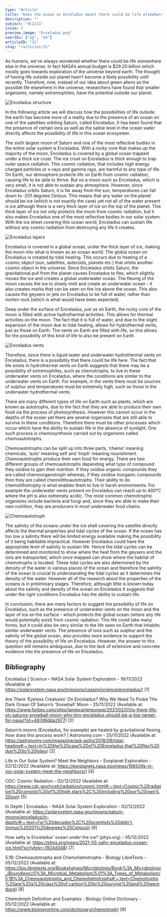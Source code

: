 ```yaml
---
type: "Article"
title: "Does the ocean on Enceladus meant there could be life elsewhere?"
description: ""
subject: "9C2111"
issue: 2
preview_image: "Enceladus.png"
userIDs: ["ag", "ah"]
articleID: "31"
slug: "/articles/31"
---
```


As humans, we’ve always wondered whether there could be life somewhere else in the universe. In fact NASA’s annual budget is $29.20 billion which mostly goes towards exploration of the universe beyond earth. The thought of having life outside our planet hasn’t become a likely possibility until recently. Therefore, now, instead of our idea about green aliens as the possible life elsewhere in the universe, researchers have found that smaller organisms, namely extremophiles, have the potential outside our planet. 

<div class="image-card-left">
    <div class="image">
        <div class="img"><img alt="Enceladus structure" src="./../images/issue2/phystech/Enceladus.jpg"></img></div>
    </div>
    <p>In the following article we will discuss how the possibilities of life outside the earth has become more of a reality due to the presence of an ocean on one of the satellites orbiting Saturn, called Enceladus. It has been found that the presence of certain ions as well as the saline level in the ocean water directly affects the possibility of life in this ocean ecosystem. </p>
</div>

The sixth largest moon of Saturn and one of the most reflective bodies in the entire solar system is Enceladus. With a rocky core that makes up the majority of the moon, Enceladus is covered by a global ocean trapped under a thick ice crust. The ice crust on Enceladus is thick enough to trap outer space radiation. This cosmic radiation, that includes high energy charged particles or x-rays and gamma rays, are harmful to any type of life. On Earth, our atmosphere protects life on Earth from cosmic radiation, causing life to be able to thrive. But on a moon such as Enceladus, which is very small, it is not able to sustain any atmosphere. However, since Enceladus orbits Saturn, it is far away from the sun, temperatures can fall down to -201 degrees Celsius. This means that any water on the planet should be ice (which is not exactly the case) yet not all of the water present is ice although there is a very thick layer of ice on the top of the planet. This thick layer of ice not only protects the moon from cosmic radiation, but it also makes Enceladus one of the most reflective bodies in our solar system. With the ice sheet covering this ocean world, Enceladus can sustain life without any cosmic radiation from destroying any life it creates. 

<div class="image-card-left">
    <div class="image">
        <div class="img"><img alt="Enceladus layers" src="./../images/issue2/phystech/Enceladus 2.png"></img></div>
    </div>
    <p>Enceladus is covered in a global ocean, under the thick layer of ice, making the moon into what is known as an ocean world. The global ocean on Enceladus is created by tidal heating. This occurs due to heating of a cosmic object (sun, satellites, asteroids, planets etc.) that orbits another cosmic object in the universe. Since Enceladus orbits Saturn, the gravitational pull from the planet causes Enceladus to flex, which slightly moves the ice and creates a global underwater ocean. The flexing of the moon causes the ice to slowly melt and create an underwater ocean - it also creates marks that can be seen on the ice above the ocean. This also causes the geysers or jets on Enceladus to be full of water, rather than molten rock (which is what would have been expected).</p>
</div>

<div class="image-card-right">
    <p>Deep under the surface of Enceladus, just as on Earth, the rocky core of the moon is filled with active hydrothermal activities. This allows for thermal activities on the moon. The fact that it is full of water, and due to the slight expansion of the moon due to tidal heating, allows for hydrothermal vents, just as those on Earth. The vents on Earth are filled with life, so this allows for the possibility of this kind of life to also be present on Earth.</p>
    <div class="image">
        <div class="img"><img alt="Enceladus vents" src="./../images/issue2/phystech/Layers.jpg"></img></div>
    </div>
</div>

Therefore, since there is liquid water and underwater hydrothermal vents on Enceladus, there is a possibility that there could be life here. The fact that life exists in hydrothermal vents on Earth suggests that there may be a possibility of extremophiles, such as chemotrophs, to live in these underwater vents on Enceladus, where the conditions are similar to the underwater vents on Earth. For example, in the vents there must be sources of sulphur and temperatures must be extremely high, such as those in the underwater hydrothermal vents. 

There are many different types of life on Earth such as plants, which are known as autotrophs, due to the fact that they are able to produce their own food via the process of photosynthesis. However this cannot occur in the depths of the ocean yet there are several organisms that are still able to survive in these conditions. Therefore there must be other processes which occur which have the ability to sustain life in the absence of sunlight. One such process is chemosynthesis carried out by organisms called chemoautotrophs. 

<div class="image-card-right">
    <p>Chemoautotrophs can be split up into three parts, ‘chemo’ meaning chemicals, ‘auto’ meaning self and ‘troph’ meaning nourishment. Chemoautotrophs produce their own food for energy. There are two different groups of chemoautotrophs depending what type of compound they oxidise to gain their nutrition. If they oxidise organic compounds they are called chemoorganotroph whereas, if they oxidise inorganic compounds then they are called chemolithoautotrophs. Their ability to do chemolithotrophy is what enables them to live in harsh environments. For example the underwater vents present on Enceladus can reach up to 400°C where the pH is also extremely acidic. The most common chemotrophic organisms include bacteria and fungi and, since they are able to make their own nutrition, they are producers in most underwater food chains. </p>
    <div class="image">
        <div class="img"><img alt="Chemoautotroph" src="./../images/issue2/phystech/Vent.png"></img></div>
    </div>
</div>


The salinity of the oceans under the ice shell covering the satellite directly affects the thermal properties and tidal cycles of the ocean. If the ocean has too low a salinity there will be limited energy available making the possibility of it being habitable impractical. However Enceladus could have the appropriate level of salinity to sustain life. Hence the tidal cycles can be determined and monitored to show where the heat from the geysers and the ions are transported, which once mapped can show where the habitat of chemotrophs is located. These tidal cycles are also determined by the density of the water in various places of the ocean and therefore the salinity of the ocean is crucial to understanding the tidal cycles as it determines the density of the water. However all of the research about the properties of the oceans is in preliminary stages. Therefore, although little is known today about the salinity and density of the ocean on Enceladus it suggests that under the right conditions Enceladus has the ability to sustain life. 

In conclusion, there are many factors to suggest the possibility of life on Enceladus, such as the presence of underwater vents on the moon and the layer of ice on the surface - which protects the global ocean (where any life would potentially exist) from cosmic radiation. This life could take many forms, but it could also be very similar to the life seen on Earth that inhabits similar underwater vents. The presence of ions such as sulphur and the salinity of the global ocean, also provides more evidence to support the theory of the possibility of life on Enceladus. However, the answer to this question still remains ambiguous, due to the lack of extensive and concrete evidence into the presence of life on Enceladus. 

<div id="bibliography">
<h2>Bibliography</h2>

Enceladus | Science – NASA Solar System Exploration - 19/11/2022 (Available at: https://solarsystem.nasa.gov/missions/cassini/science/enceladus/) [1]

Are There ‘Eyeless Creatures’ On Enceladus? Why We Need To Probe The Dark Ocean Of Saturn’s ‘Snowball’ Moon - 25/11/2022 (Available at: https://www.forbes.com/sites/jamiecartereurope/2021/02/01/is-there-life-on-saturns-snowball-moon-why-tiny-enceladus-should-be-a-top-target-for-nasa/?sh=487d9dda2977) [2]

Saturn’s moons (Enceladus, for example) are heated by gravitational flexing. How does this process work? | Astronomy.com - 25/11/2022 (Available at: https://astronomy.com/magazine/ask-astro/2018/09/tidal-heating#:~:text=In%20the%20case%20of%20Enceladus,that%20flex%20due%20to%20tides) [3]

Life in Our Solar System? Meet the Neighbors – Exoplanet Exploration - 02/12/2022 (Available at: https://exoplanets.nasa.gov/news/1665/life-in-our-solar-system-meet-the-neighbors/) [4]

CDC: Cosmic Radiation - 02/12/2022 (Available at: https://www.cdc.gov/nceh/radiation/cosmic.html#:~:text=Cosmic%20radiation%20consists%20of%20high,stars%2C%20including%20our%20own%20sun) [5]

In Depth | Enceladus – NASA Solar System Exploration - 02/12/2022 (Available at: https://solarsystem.nasa.gov/moons/saturn-moons/enceladus/in-depth/#:~:text=For%20decades%2C%20scientists%20didn't,(minus%20201%20degrees%20Celsius)) [6]

How salty is Enceladus' ocean under the ice? (phys.org) - 05/12/2022 (Available at: https://phys.org/news/2021-05-salty-enceladus-ocean-ice.html?scrlybrkr=1924d348) [7]

5.1B: Chemoautotrophs and Chemohetrotrophs - Biology LibreTexts - 05/12/2022 (Available at: https://bio.libretexts.org/Bookshelves/Microbiology/Book%3A_Microbiology_(Boundless)/5%3A_Microbial_Metabolism/5.01%3A_Types_of_Metabolism/5.1B%3A_Chemoautotrophs_and_Chemohetrotrophs#:~:text=Chemotrophs%20are%20a%20class%20of,carbon%20to%20survive%20and%20reproduce) [8]

Chemotroph Definition and Examples - Biology Online Dictionary - 05/12/2022 (Available at: https://www.biologyonline.com/dictionary/chemotroph) [9]

</div>